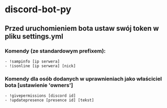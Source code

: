 # discord-bot-py

## Przed uruchomieniem bota ustaw swój token w pliku settings.yml

### Komendy (ze standardowym prefixem):
    - !sampinfo [ip serwera]
    - !isonline [ip serwera] [nick]
### Komendy dla osób dodanych w uprawnieniach jako właściciel bota [ustawienie 'owners']
    - !givepermissions [discord id]
    - !updatepresence [presence id] [tekst]